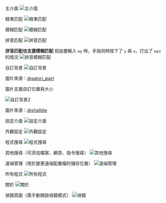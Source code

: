 主介面
![主介面](主界面.png)

精準匹配
![精準匹配](精准匹配.png)

模糊匹配
![模糊匹配](模糊匹配.png)

拼音匹配
![拼音匹配](拼音匹配.png)

**拼音匹配也支援模糊匹配**
假設要輸入 `wy` 時，手指同時按下了 `y` 與 `u`，打出了 `wyu` 的情況
![拼音模糊匹配](拼音模糊匹配.png)

自訂背景
![自訂背景](自定义背景.png)

圖片來源：[@satori_aiart](https://x.com/satori_aiart/status/1728977252946473051)

圖片支援自訂位置與大小

![自訂背景2](自定义图片位置.png)

圖片來源：[@shalldie](https://github.com/shalldie/vscode-background/issues/106)

設定介面
![設定介面](设置界面.png)

外觀設定
![外觀設定](外观设置.png)

程式搜尋
![程式搜尋](程序搜索.png)

其他搜尋（可添加檔案、網頁、指令搜尋）
![其他搜尋](其他搜索.png)

遠端管理（用於變更遠端配置檔的儲存位置）
![遠端管理](远程管理.png)

所有程式
![所有程式](所有程序.png)

關於
![關於](自我介绍.png)

偵錯頁面（需手動開啟偵錯模式）
![偵錯](调试.png)